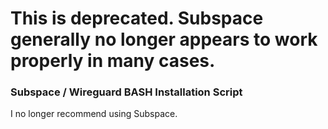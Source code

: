 # This is deprecated. Subspace generally no longer appears to work properly in many cases.  

### Subspace / Wireguard BASH Installation Script

I no longer recommend using Subspace.
